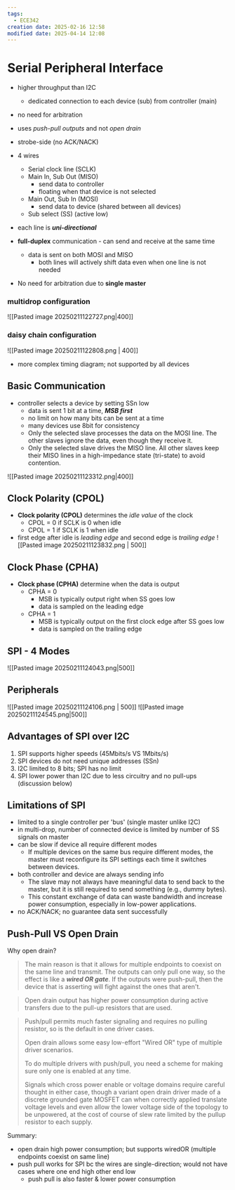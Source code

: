 ```yaml
---
tags:
  - ECE342
creation date: 2025-02-16 12:58
modified date: 2025-04-14 12:08
---
```


# Serial Peripheral Interface 
- higher throughput than I2C
	- dedicated connection to each device (sub) from controller (main)
- no need for arbitration
- uses *push-pull outputs* and not *open drain*
- strobe-side (no ACK/NACK)

- 4 wires 
	- Serial clock line (SCLK)
	- Main In, Sub Out (MISO)
		- send data to controller
		- floating when that device is not selected 
	- Main Out, Sub In (MOSI)
		- send data to device (shared between all devices)
	- Sub select (SS) (active low)

- each line is ***uni-directional***
- **full-duplex** communication - can send and receive at the same time
	- data is sent on both MOSI and MISO
		- both lines will actively shift data even when one line is not needed
- No need for arbitration due to **single master**

### multidrop configuration 
![[Pasted image 20250211122727.png|400]]

### daisy chain configuration 
![[Pasted image 20250211122808.png | 400]]

- more complex timing diagram; not supported by all devices 


## Basic Communication 
- controller selects a device by setting SSn low 
	- data is sent 1 bit at a time, ***MSB first***
	- no limit on how many bits can be sent at a time 
	- many devices use 8bit for consistency 
	- Only the selected slave processes the data on the MOSI line. The other slaves ignore the data, even though they receive it.
	- Only the selected slave drives the MISO line. All other slaves keep their MISO lines in a high-impedance state (tri-state) to avoid contention.

![[Pasted image 20250211123312.png|400]]

## Clock Polarity (CPOL)
- **Clock polarity (CPOL)** determines the *idle value* of the clock 
	- CPOL = 0 if SCLK is 0 when idle 
	- CPOL = 1 if SCLK is 1 when idle 
- first edge after idle is *leading edge* and second edge is *trailing edge*
![[Pasted image 20250211123832.png | 500]]


## Clock Phase (CPHA)
- **Clock phase (CPHA)** determine when the data is output 
	- CPHA = 0
		- MSB is typically output right when SS goes low 
		- data is sampled on the leading edge 
	- CPHA = 1
		- MSB is typically output on the first clock edge after SS goes low 
		- data is sampled on the trailing edge 

## SPI - 4 Modes 
![[Pasted image 20250211124043.png|500]]


## Peripherals
![[Pasted image 20250211124106.png | 500]]
![[Pasted image 20250211124545.png|500]]

## Advantages of SPI over I2C
1. SPI supports higher speeds (45Mbits/s VS 1Mbits/s)
2. SPI devices do not need unique addresses (SSn)
3. I2C limited to 8 bits; SPI has no limit 
4. SPI lower power than I2C due to less circuitry and no pull-ups (discussion below)

## Limitations of SPI 
- limited to a single controller per 'bus' (single master unlike I2C)
- in multi-drop, number of connected device is limited by number of SS signals on master
- can be slow if device all require different modes
	- If multiple devices on the same bus require different modes, the master must reconfigure its SPI settings each time it switches between devices.
- both controller and device are always sending info
	- The slave may not always have meaningful data to send back to the master, but it is still required to send something (e.g., dummy bytes).
	- This constant exchange of data can waste bandwidth and increase power consumption, especially in low-power applications.
- no ACK/NACK; no guarantee data sent successfully




## Push-Pull VS Open Drain 
Why open drain? 

> The main reason is that it allows for multiple endpoints to coexist on the same line and transmit. The outputs can only pull one way, so the effect is like a ***wired OR gate***. If the outputs were push-pull, then the device that is asserting will fight against the ones that aren't. 

> Open drain output has higher power consumption during active transfers due to the pull-up resistors that are used.

> Push/pull permits much faster signaling and requires no pulling resistor, so is the default in one driver cases.
> 
> Open drain allows some easy low-effort "Wired OR" type of multiple driver scenarios.
> 
> To do multiple drivers with push/pull, you need a scheme for making sure only one is enabled at any time.
> 
> Signals which cross power enable or voltage domains require careful thought in either case, though a variant open drain driver made of a discrete grounded gate MOSFET can when correctly applied translate voltage levels and even allow the lower voltage side of the topology to be unpowered, at the cost of course of slew rate limited by the pullup resistor to each supply.

Summary:
- open drain high power consumption; but supports wiredOR (multiple endpoints coexist on same line)
- push pull works for SPI bc the wires are single-direction; would not have cases where one end high other end low 
	- push pull is also faster & lower power consumption